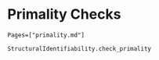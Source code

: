# Primality Checks

```@index
Pages=["primality.md"]
```

```@docs
StructuralIdentifiability.check_primality
```
